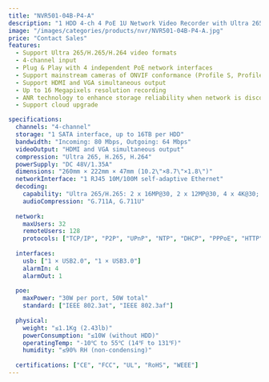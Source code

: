 ```yaml
---
title: "NVR501-04B-P4-A"
description: "1 HDD 4-ch 4 PoE 1U Network Video Recorder with Ultra 265/H.265/H.264 support, 4 independent PoE interfaces, and up to 16MP resolution recording"
image: "/images/categories/products/nvr/NVR501-04B-P4-A.jpg"
price: "Contact Sales"
features:
  - Support Ultra 265/H.265/H.264 video formats
  - 4-channel input
  - Plug & Play with 4 independent PoE network interfaces
  - Support mainstream cameras of ONVIF conformance (Profile S, Profile G, Profile T) and RTSP protocols
  - Support HDMI and VGA simultaneous output
  - Up to 16 Megapixels resolution recording
  - ANR technology to enhance storage reliability when network is disconnected
  - Support cloud upgrade

specifications:
  channels: "4-channel"
  storage: "1 SATA interface, up to 16TB per HDD"
  bandwidth: "Incoming: 80 Mbps, Outgoing: 64 Mbps"
  videoOutput: "HDMI and VGA simultaneous output"
  compression: "Ultra 265, H.265, H.264"
  powerSupply: "DC 48V/1.35A"
  dimensions: "260mm × 222mm × 47mm (10.2\"×8.7\"×1.8\")"
  networkInterface: "1 RJ45 10M/100M self-adaptive Ethernet"
  decoding:
    capability: "Ultra 265/H.265: 2 x 16MP@30, 2 x 12MP@30, 4 x 4K@30; H.264: 2 x 16MP(4800×2688)@30, 2 x 12MP@30, 2 x 4K@30, 4 x 5MP@30"
    audioCompression: "G.711A, G.711U"
  
  network:
    maxUsers: 32
    remoteUsers: 128
    protocols: ["TCP/IP", "P2P", "UPnP", "NTP", "DHCP", "PPPoE", "HTTP", "HTTPS", "DNS", "DDNS", "SNMP", "SMTP", "RTSP", "IPv6"]
  
  interfaces:
    usb: ["1 × USB2.0", "1 × USB3.0"]
    alarmIn: 4
    alarmOut: 1
  
  poe:
    maxPower: "30W per port, 50W total"
    standard: ["IEEE 802.3at", "IEEE 802.3af"]
  
  physical:
    weight: "≤1.1Kg (2.43lb)"
    powerConsumption: "≤10W (without HDD)"
    operatingTemp: "-10℃ to 55℃ (14℉ to 131℉)"
    humidity: "≤90% RH (non-condensing)"
  
  certifications: ["CE", "FCC", "UL", "RoHS", "WEEE"]
---
```

